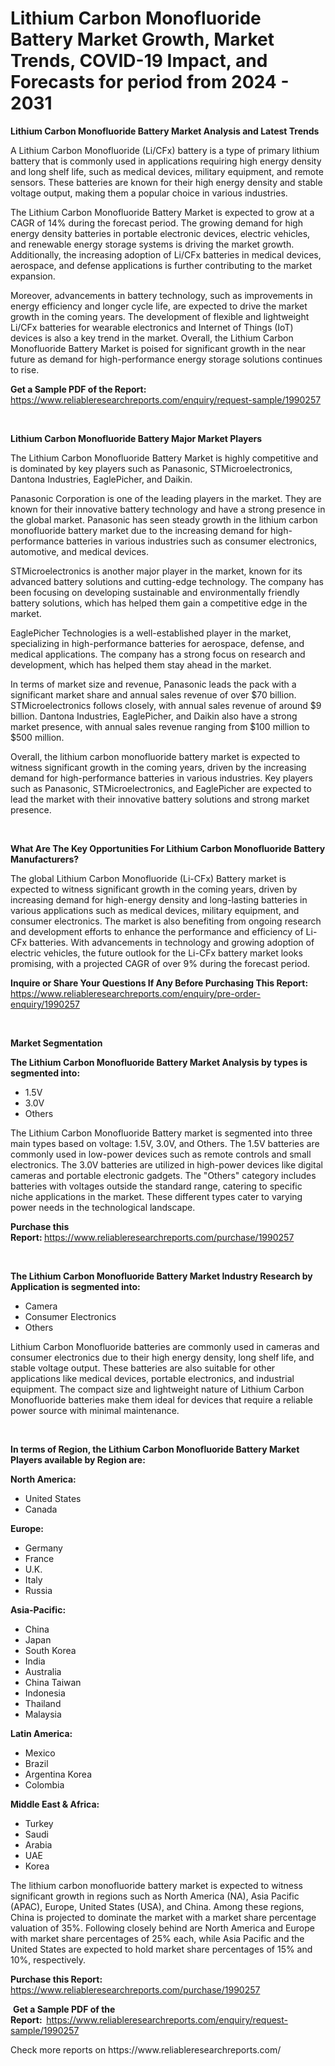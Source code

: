 <p><h1>Lithium Carbon Monofluoride Battery Market Growth, Market Trends, COVID-19 Impact, and Forecasts for period from 2024 - 2031</h1></p><p><strong>Lithium Carbon Monofluoride Battery Market Analysis and Latest Trends</strong></p>
<p><p>A Lithium Carbon Monofluoride (Li/CFx) battery is a type of primary lithium battery that is commonly used in applications requiring high energy density and long shelf life, such as medical devices, military equipment, and remote sensors. These batteries are known for their high energy density and stable voltage output, making them a popular choice in various industries.</p><p>The Lithium Carbon Monofluoride Battery Market is expected to grow at a CAGR of 14% during the forecast period. The growing demand for high energy density batteries in portable electronic devices, electric vehicles, and renewable energy storage systems is driving the market growth. Additionally, the increasing adoption of Li/CFx batteries in medical devices, aerospace, and defense applications is further contributing to the market expansion.</p><p>Moreover, advancements in battery technology, such as improvements in energy efficiency and longer cycle life, are expected to drive the market growth in the coming years. The development of flexible and lightweight Li/CFx batteries for wearable electronics and Internet of Things (IoT) devices is also a key trend in the market. Overall, the Lithium Carbon Monofluoride Battery Market is poised for significant growth in the near future as demand for high-performance energy storage solutions continues to rise.</p></p>
<p><strong>Get a Sample PDF of the Report:&nbsp;</strong> <a href="https://www.reliableresearchreports.com/enquiry/request-sample/1990257">https://www.reliableresearchreports.com/enquiry/request-sample/1990257</a></p>
<p>&nbsp;</p>
<p><strong>Lithium Carbon Monofluoride Battery Major Market Players</strong></p>
<p><p>The Lithium Carbon Monofluoride Battery Market is highly competitive and is dominated by key players such as Panasonic, STMicroelectronics, Dantona Industries, EaglePicher, and Daikin. </p><p>Panasonic Corporation is one of the leading players in the market. They are known for their innovative battery technology and have a strong presence in the global market. Panasonic has seen steady growth in the lithium carbon monofluoride battery market due to the increasing demand for high-performance batteries in various industries such as consumer electronics, automotive, and medical devices. </p><p>STMicroelectronics is another major player in the market, known for its advanced battery solutions and cutting-edge technology. The company has been focusing on developing sustainable and environmentally friendly battery solutions, which has helped them gain a competitive edge in the market.</p><p>EaglePicher Technologies is a well-established player in the market, specializing in high-performance batteries for aerospace, defense, and medical applications. The company has a strong focus on research and development, which has helped them stay ahead in the market.</p><p>In terms of market size and revenue, Panasonic leads the pack with a significant market share and annual sales revenue of over $70 billion. STMicroelectronics follows closely, with annual sales revenue of around $9 billion. Dantona Industries, EaglePicher, and Daikin also have a strong market presence, with annual sales revenue ranging from $100 million to $500 million.</p><p>Overall, the lithium carbon monofluoride battery market is expected to witness significant growth in the coming years, driven by the increasing demand for high-performance batteries in various industries. Key players such as Panasonic, STMicroelectronics, and EaglePicher are expected to lead the market with their innovative battery solutions and strong market presence.</p></p>
<p>&nbsp;</p>
<p><strong>What Are The Key Opportunities For Lithium Carbon Monofluoride Battery Manufacturers?</strong></p>
<p><p>The global Lithium Carbon Monofluoride (Li-CFx) Battery market is expected to witness significant growth in the coming years, driven by increasing demand for high-energy density and long-lasting batteries in various applications such as medical devices, military equipment, and consumer electronics. The market is also benefiting from ongoing research and development efforts to enhance the performance and efficiency of Li-CFx batteries. With advancements in technology and growing adoption of electric vehicles, the future outlook for the Li-CFx battery market looks promising, with a projected CAGR of over 9% during the forecast period.</p></p>
<p><strong>Inquire or Share Your Questions If Any Before Purchasing This Report:</strong> <a href="https://www.reliableresearchreports.com/enquiry/pre-order-enquiry/1990257">https://www.reliableresearchreports.com/enquiry/pre-order-enquiry/1990257</a></p>
<p>&nbsp;</p>
<p><strong>Market Segmentation</strong></p>
<p><strong>The Lithium Carbon Monofluoride Battery Market Analysis by types is segmented into:</strong></p>
<p><ul><li>1.5V</li><li>3.0V</li><li>Others</li></ul></p>
<p><p>The Lithium Carbon Monofluoride Battery market is segmented into three main types based on voltage: 1.5V, 3.0V, and Others. The 1.5V batteries are commonly used in low-power devices such as remote controls and small electronics. The 3.0V batteries are utilized in high-power devices like digital cameras and portable electronic gadgets. The "Others" category includes batteries with voltages outside the standard range, catering to specific niche applications in the market. These different types cater to varying power needs in the technological landscape.</p></p>
<p><strong>Purchase this Report:&nbsp;</strong><a href="https://www.reliableresearchreports.com/purchase/1990257">https://www.reliableresearchreports.com/purchase/1990257</a></p>
<p>&nbsp;</p>
<p><strong>The Lithium Carbon Monofluoride Battery Market Industry Research by Application is segmented into:</strong></p>
<p><ul><li>Camera</li><li>Consumer Electronics</li><li>Others</li></ul></p>
<p><p>Lithium Carbon Monofluoride batteries are commonly used in cameras and consumer electronics due to their high energy density, long shelf life, and stable voltage output. These batteries are also suitable for other applications like medical devices, portable electronics, and industrial equipment. The compact size and lightweight nature of Lithium Carbon Monofluoride batteries make them ideal for devices that require a reliable power source with minimal maintenance.</p></p>
<p>&nbsp;</p>
<p><strong>In terms of Region, the Lithium Carbon Monofluoride Battery Market Players available by Region are:</strong></p>
<p>
    <p> <strong> North America: </strong>
        <ul>
            <li>United States</li>
            <li>Canada</li>
        </ul>
        </p> 
    <p> <strong> Europe: </strong>
        <ul>
            <li>Germany</li>
            <li>France</li>
            <li>U.K.</li>
            <li>Italy</li>
            <li>Russia</li>
        </ul>
        </p> 
    <p> <strong> Asia-Pacific: </strong>
        <ul>
            <li>China</li>
            <li>Japan</li>
            <li>South Korea</li>
            <li>India</li>
            <li>Australia</li>
            <li>China Taiwan</li>
            <li>Indonesia</li>
            <li>Thailand</li>
            <li>Malaysia</li>
        </ul>
        </p> 
    <p> <strong> Latin America: </strong>
        <ul>
            <li>Mexico</li>
            <li>Brazil</li>
            <li>Argentina Korea</li>
            <li>Colombia</li>
        </ul>
        </p> 
    <p> <strong> Middle East & Africa: </strong>
        <ul>
            <li>Turkey</li>
            <li>Saudi</li>
            <li>Arabia</li>
            <li>UAE</li>
            <li>Korea</li>
        </ul>
    </p>
    </p>
<p><p>The lithium carbon monofluoride battery market is expected to witness significant growth in regions such as North America (NA), Asia Pacific (APAC), Europe, United States (USA), and China. Among these regions, China is projected to dominate the market with a market share percentage valuation of 35%. Following closely behind are North America and Europe with market share percentages of 25% each, while Asia Pacific and the United States are expected to hold market share percentages of 15% and 10%, respectively.</p></p>
<p><strong>Purchase this Report: </strong><a href="https://www.reliableresearchreports.com/purchase/1990257">https://www.reliableresearchreports.com/purchase/1990257</a></p>
<p>&nbsp;<strong>Get a Sample PDF of the Report:&nbsp;&nbsp;</strong><a href="https://www.reliableresearchreports.com/enquiry/request-sample/1990257">https://www.reliableresearchreports.com/enquiry/request-sample/1990257</a></p>
<p><strong></strong></p>
<p>Check more reports on https://www.reliableresearchreports.com/</p>